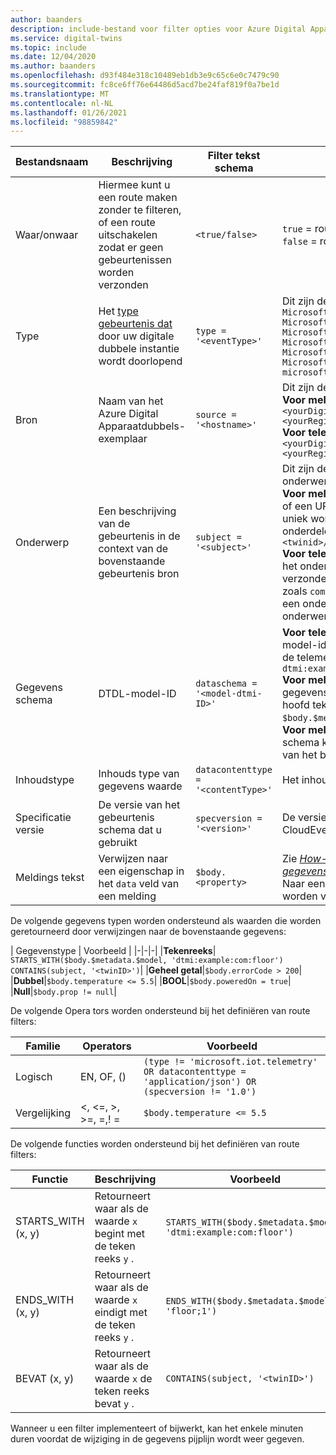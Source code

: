 ```yaml
---
author: baanders
description: include-bestand voor filter opties voor Azure Digital Apparaatdubbels-route
ms.service: digital-twins
ms.topic: include
ms.date: 12/04/2020
ms.author: baanders
ms.openlocfilehash: d93f484e318c10489eb1db3e9c65c6e0c7479c90
ms.sourcegitcommit: fc8ce6ff76e64486d5acd7be24faf819f0a7be1d
ms.translationtype: MT
ms.contentlocale: nl-NL
ms.lasthandoff: 01/26/2021
ms.locfileid: "98859842"
---
```

| Bestandsnaam | Beschrijving | Filter tekst schema | Ondersteunde waarden | 
| --- | --- | --- | --- |
| Waar/onwaar | Hiermee kunt u een route maken zonder te filteren, of een route uitschakelen zodat er geen gebeurtenissen worden verzonden | `<true/false>` | `true` = route is ingeschakeld zonder filtering <br> `false` = route is uitgeschakeld |
| Type | Het [type gebeurtenis dat](../articles/digital-twins/concepts-route-events.md#types-of-event-messages) door uw digitale dubbele instantie wordt doorlopend | `type = '<eventType>'` | Dit zijn de mogelijke gebeurtenis type waarden: <br>`Microsoft.DigitalTwins.Twin.Create` <br> `Microsoft.DigitalTwins.Twin.Delete` <br> `Microsoft.DigitalTwins.Twin.Update`<br>`Microsoft.DigitalTwins.Relationship.Create`<br>`Microsoft.DigitalTwins.Relationship.Update`<br> `Microsoft.DigitalTwins.Relationship.Delete` <br> `microsoft.iot.telemetry`  |
| Bron | Naam van het Azure Digital Apparaatdubbels-exemplaar | `source = '<hostname>'`| Dit zijn de mogelijke hostnamen: <br> **Voor meldingen**: `<yourDigitalTwinInstance>.api.<yourRegion>.digitaltwins.azure.net` <br> **Voor telemetrie**: `<yourDigitalTwinInstance>.api.<yourRegion>.digitaltwins.azure.net/<twinId>`|
| Onderwerp | Een beschrijving van de gebeurtenis in de context van de bovenstaande gebeurtenis bron | `subject = '<subject>'` | Dit zijn de mogelijke waarden voor het onderwerp: <br>**Voor meldingen**: het onderwerp is `<twinid>` <br> of een URI-indeling voor onderwerpen, die uniek worden geïdentificeerd door meerdere onderdelen of Id's:<br>`<twinid>/relationships/<relationshipid>`<br> **Voor telemetrie**: het onderwerp is het pad van het onderdeel (als de telemetrie wordt verzonden vanuit een twee ledig onderdeel), zoals `comp1.comp2` . Als de telemetrie niet vanuit een onderdeel wordt verzonden, is het veld onderwerp leeg. |
| Gegevens schema | DTDL-model-ID | `dataschema = '<model-dtmi-ID>'` | **Voor telemetrie**: het gegevens schema is de model-id van de dubbele of het onderdeel dat de telemetrie verzendt. Bijvoorbeeld: `dtmi:example:com:floor4;2` <br>**Voor meldingen (maken/verwijderen)**: het gegevens schema kan worden geopend in de hoofd tekst van de melding op `$body.$metadata.$model` . <br>**Voor meldingen (update)**: het gegevens schema kan worden geopend in de hoofd tekst van het bericht op `$body.modelId`|
| Inhoudstype | Inhouds type van gegevens waarde | `datacontenttype = '<contentType>'` | Het inhouds type is `application/json` |
| Specificatie versie | De versie van het gebeurtenis schema dat u gebruikt | `specversion = '<version>'` | De versie moet zijn `1.0` . Dit geeft de CloudEvents-schema versie 1,0 |
| Meldings tekst | Verwijzen naar een eigenschap in het `data` veld van een melding | `$body.<property>` | Zie [*How-to: informatie over gebeurtenis gegevens*](../articles/digital-twins/how-to-interpret-event-data.md) voor voor beelden van meldingen. Naar een eigenschap in het `data` veld kan worden verwezen met `$body`

De volgende gegevens typen worden ondersteund als waarden die worden geretourneerd door verwijzingen naar de bovenstaande gegevens:

| Gegevenstype | Voorbeeld |
|-|-|-|
|**Tekenreeks**| `STARTS_WITH($body.$metadata.$model, 'dtmi:example:com:floor')` <br> `CONTAINS(subject, '<twinID>')`|
|**Geheel getal**|`$body.errorCode > 200`|
|**Dubbel**|`$body.temperature <= 5.5`|
|**BOOL**|`$body.poweredOn = true`|
|**Null**|`$body.prop != null`|

De volgende Opera tors worden ondersteund bij het definiëren van route filters:

|Familie|Operators|Voorbeeld|
|-|-|-|
|Logisch|EN, OF, ()|`(type != 'microsoft.iot.telemetry' OR datacontenttype = 'application/json') OR (specversion != '1.0')`|
|Vergelijking|<, <=, >, >=, =,! =|`$body.temperature <= 5.5`

De volgende functies worden ondersteund bij het definiëren van route filters:

|Functie|Beschrijving|Voorbeeld|
|--|--|--|
|STARTS_WITH (x, y)|Retourneert waar als de waarde `x` begint met de teken reeks `y` .|`STARTS_WITH($body.$metadata.$model, 'dtmi:example:com:floor')`|
|ENDS_WITH (x, y) | Retourneert waar als de waarde `x` eindigt met de teken reeks `y` .|`ENDS_WITH($body.$metadata.$model, 'floor;1')`|
|BEVAT (x, y)| Retourneert waar als de waarde `x` de teken reeks bevat `y` .|`CONTAINS(subject, '<twinID>')`|

Wanneer u een filter implementeert of bijwerkt, kan het enkele minuten duren voordat de wijziging in de gegevens pijplijn wordt weer gegeven.